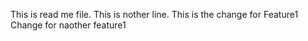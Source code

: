 This is read me file.
This is nother line.
This is the change for Feature1
Change for naother feature1